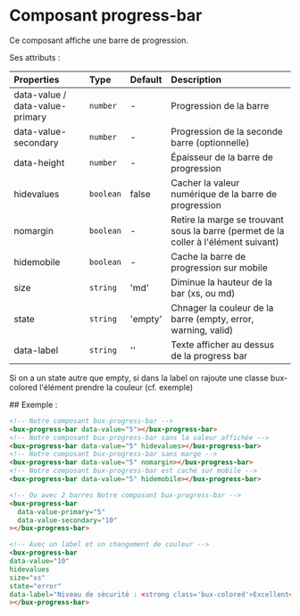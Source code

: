 # Composant progress-bar

Ce composant affiche une barre de progression.

Ses attributs :

| Properties                      | Type      | Default | Description                                                                         |
| :------------------------------ | :-------- | :------ | :---------------------------------------------------------------------------------- |
| data-value / data-value-primary | `number`  | -       | Progression de la barre                                                             |
| data-value-secondary            | `number`  | -       | Progression de la seconde barre (optionnelle)                                       |
| data-height                     | `number`  | -       | Épaisseur de la barre de progression                                                |
| hidevalues                      | `boolean` | false   | Cacher la valeur numérique de la barre de progression                               |
| nomargin                        | `boolean` | -       | Retire la marge se trouvant sous la barre (permet de la coller à l'élément suivant) |
| hidemobile                      | `boolean` | -       | Cache la barre de progression sur mobile                                            |
| size                            | `string`  | 'md'    | Diminue la hauteur de la bar (xs, ou md)                                            |
| state                           | `string`  | 'empty' | Chnager la couleur de la barre (empty, error, warning, valid)                       |
| data-label                      | `string`  | ''      | Texte afficher au dessus de la progress bar                                         |

Si on a un state autre que empty, si dans la label on rajoute une classe bux-colored l'élément prendre la couleur (cf. exemple)

## Exemple :

```html
<!-- Notre composant bux-progress-bar -->
<bux-progress-bar data-value="5"></bux-progress-bar>
<!-- Notre composant bux-progress-bar sans la valeur affichée -->
<bux-progress-bar data-value="5" hidevalues></bux-progress-bar>
<!-- Notre composant bux-progress-bar sans marge -->
<bux-progress-bar data-value="5" nomargin></bux-progress-bar>
<!-- Notre composant bux-progress-bar est caché sur mobile -->
<bux-progress-bar data-value="5" hidemobile></bux-progress-bar>

<!-- Ou avec 2 barres Notre composant bux-progress-bar -->
<bux-progress-bar
  data-value-primary="5"
  data-value-secondary="10"
></bux-progress-bar>

<!-- Avec un label et un changement de couleur -->
<bux-progress-bar
data-value="10"
hidevalues
size="xs"
state="error"
data-label="Niveau de sécurité : <strong class='bux-colored'>Excellent</strong>"
></bux-progress-bar>
```

